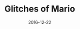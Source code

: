 ---
layout: presentations
title: Glitches of Mario
date: 2016-12-22
event: 1st VCNC Dev Workshop
permalink: /presentations/glitches-of-mario
google_presentation: 2PACX-1vQDt8SJHlLA1fwk4fX-pG3K5SVbbYe1LqoPCEOQm9i8wIHryblvWG8blTrytdYtra8NbFPQtFiXuznG
---